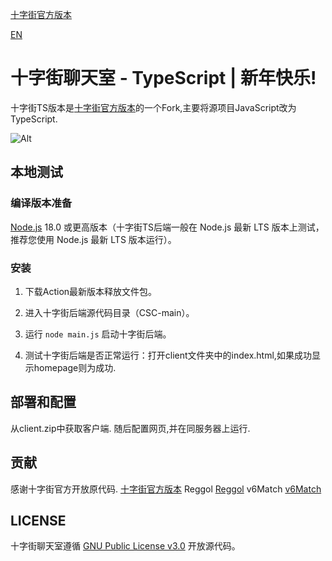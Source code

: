 [十字街官方版本](https://github.com/CrosSt-Chat/CSC-main/)

[EN](./README_EN.md)

# 十字街聊天室 - TypeScript | 新年快乐!

十字街TS版本是[十字街官方版本](https://github.com/CrosSt-Chat/CSC-main/)的一个Fork,主要将源项目JavaScript改为TypeScript.

![Alt](https://repobeats.axiom.co/api/embed/c12ebbe4f71d8b8f2dea4cef1dd4e3c1fcda5a40.svg "Repobeats analytics image")

## 本地测试

### 编译版本准备

[Node.js](https://nodejs.org/) 18.0 或更高版本（十字街TS后端一般在 Node.js 最新 LTS 版本上测试，推荐您使用 Node.js 最新 LTS 版本运行）。

### 安装

1. 下载Action最新版本释放文件包。

2. 进入十字街后端源代码目录（CSC-main）。

3. 运行 `node main.js` 启动十字街后端。

4. 测试十字街后端是否正常运行：打开client文件夹中的index.html,如果成功显示homepage则为成功.

## 部署和配置

从client.zip中获取客户端.
随后配置网页,并在同服务器上运行.

## 贡献

感谢十字街官方开放原代码.
[十字街官方版本](https://github.com/CrosSt-Chat/CSC-main/)
Reggol
[Reggol](https://github.com/shigma/reggol/)
v6Match
[v6Match](https://github.com/Henrize/v6match/)

## LICENSE

十字街聊天室遵循 [GNU Public License v3.0](./LICENSE) 开放源代码。
